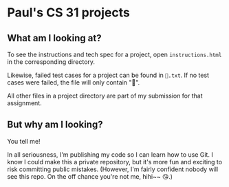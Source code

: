 # Paul's CS 31 projects

## What am I looking at?

To see the instructions and tech spec for a project, open `instructions.html` in the corresponding directory.

Likewise, failed test cases for a project can be found in `🗿.txt`. If no test cases were failed, the file will only contain "🤩".

All other files in a project directory are part of my submission for that assignment.

## But why am I looking?

You tell me!

In all seriousness, I'm publishing my code so I can learn how to use Git. I know I could make this a private repository, but it's more fun and exciting to risk committing public mistakes. (However, I'm fairly confident nobody will see this repo. On the off chance you're not me, hihi~~ 😘.)
